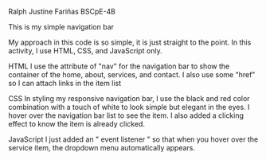 Ralph Justine Fariñas
BSCpE-4B

This is my simple navigation bar

My approach in this code is so simple, it is just straight to the point. In this activity, I use HTML, CSS, and JavaScript only. 

HTML
I use the attribute of "nav" for the navigation bar to show 
the container of the home, about, services, and contact. 
I also use some "href" so I can attach links in the item list

CSS
In styling my responsive navigation bar, I use the black and red color combination
with a touch of white to look simple but elegant in the eyes. I hover over the navigation bar list
to see the item. I also added a clicking effect to know the item is already clicked.

JavaScript
I just added an " event listener " so that when you hover over the service item, the dropdown menu automatically appears.
